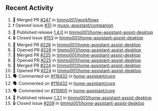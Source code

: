 ## Recent Activity

<!--START_SECTION:activity-->
1. 🎉 Merged PR [#247](https://github.com/timmo001/workflows/pull/247) in [timmo001/workflows](https://github.com/timmo001/workflows)
2. ❗ Opened issue [#31](https://github.com/music-assistant/companion/issues/31) in [music-assistant/companion](https://github.com/music-assistant/companion)
3. 🚀 Published release [1.4.0](https://github.com/1.4.0) in [timmo001/home-assistant-assist-desktop](https://github.com/timmo001/home-assistant-assist-desktop)
4. 🔒 Closed issue [#153](https://github.com/timmo001/home-assistant-assist-desktop/issues/153) in [timmo001/home-assistant-assist-desktop](https://github.com/timmo001/home-assistant-assist-desktop)
5. 🎉 Merged PR [#226](https://github.com/timmo001/home-assistant-assist-desktop/pull/226) in [timmo001/home-assistant-assist-desktop](https://github.com/timmo001/home-assistant-assist-desktop)
6. 💪 Opened PR [#226](https://github.com/timmo001/home-assistant-assist-desktop/pull/226) in [timmo001/home-assistant-assist-desktop](https://github.com/timmo001/home-assistant-assist-desktop)
7. 🎉 Merged PR [#225](https://github.com/timmo001/home-assistant-assist-desktop/pull/225) in [timmo001/home-assistant-assist-desktop](https://github.com/timmo001/home-assistant-assist-desktop)
8. 💪 Opened PR [#225](https://github.com/timmo001/home-assistant-assist-desktop/pull/225) in [timmo001/home-assistant-assist-desktop](https://github.com/timmo001/home-assistant-assist-desktop)
9. 🎉 Merged PR [#224](https://github.com/timmo001/home-assistant-assist-desktop/pull/224) in [timmo001/home-assistant-assist-desktop](https://github.com/timmo001/home-assistant-assist-desktop)
10. 💪 Opened PR [#224](https://github.com/timmo001/home-assistant-assist-desktop/pull/224) in [timmo001/home-assistant-assist-desktop](https://github.com/timmo001/home-assistant-assist-desktop)
11. 🗣 Commented on [#116432](https://github.com/home-assistant/core/issues/116432) in [home-assistant/core](https://github.com/home-assistant/core)
12. 🗣 Commented on [#116432](https://github.com/home-assistant/core/issues/116432) in [home-assistant/core](https://github.com/home-assistant/core)
13. 🗣 Commented on [#115905](https://github.com/home-assistant/core/issues/115905) in [home-assistant/core](https://github.com/home-assistant/core)
14. 🚀 Published release [1.3.1](https://github.com/1.3.1) in [timmo001/home-assistant-assist-desktop](https://github.com/timmo001/home-assistant-assist-desktop)
15. 🔒 Closed issue [#209](https://github.com/timmo001/home-assistant-assist-desktop/issues/209) in [timmo001/home-assistant-assist-desktop](https://github.com/timmo001/home-assistant-assist-desktop)
<!--END_SECTION:activity-->
